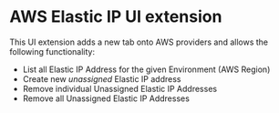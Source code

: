 # AWS Elastic IP UI extension
This UI extension adds a new tab onto AWS providers and allows the following functionality:
* List all Elastic IP Address for the given Environment (AWS Region)
* Create new *unassigned* Elastic IP address
* Remove individual Unassigned Elastic IP Addresses
* Remove all Unassigned Elastic IP Addresses
